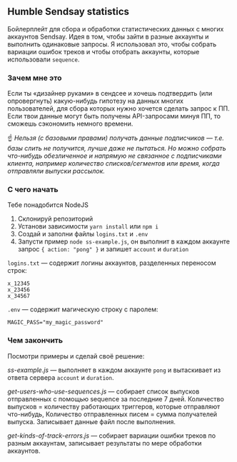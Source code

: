 ## Humble Sendsay statistics

Бойлерплейт для сбора и обработки статистических данных с многих аккаунтов Sendsay. Идея в том, чтобы зайти в разные аккаунты и выполнить одинаковые запросы. Я использовал это, чтобы собрать вариации ошибок треков и чтобы отобрать аккаунты, которые использовали `sequence`.

### Зачем мне это

Если ты «дизайнер руками» в сендсее и хочешь подтвердить (или опровергнуть) какую-нибудь гипотезу на данных многих пользователей, для сбора которых нужно хочется сделать запрос к ПП. Если твои данные могут быть получены API-запросами минуя ПП, то сможешь сэкономить немного времени.

☝️ _Нельзя (с базовыми правами) получать данные подписчиков — т.е. базы слить не получится, лучше даже не пытаться. Но можно собрать что-нибудь обезличенное и напрямую не связанное с подписчиками клиента, например количество списков/сегментов или время, когда отправляли выпуски рассылок._

### С чего начать

Тебе понадобится NodeJS

1. Склонируй репозиторий
2. Установи зависимости `yarn install` или `npm i`
3. Создай и заполни файлы `logins.txt` и `.env`
4. Запусти пример `node ss-example.js`, он выполнит в каждом аккаунте запрос `{ action: "pong" }` и запишет `account` и `duration`

`logins.txt` — содержит логины аккаунтов, разделенных переносом строк:

```
x_12345
x_23456
x_34567
```

`.env` — содержит магическую строку с паролем:

```
MAGIC_PASS="my_magic_password"
```

### Чем закончить

Посмотри примеры и сделай своё решение:

_ss-example.js_ — выполняет в каждом аккаунте `pong` и вытаскивает из ответа сервера `account` и `duration`. 

_get-users-who-use-sequences.js_ — собирает список выпусков отправленных с помощью sequence за последние 7 дней. Количество выпусков = количеству работающих триггеров, которые отправляют что-нибудь, Количество отправленных писем = сумма получателей выпуска. Записывает данные файл после выполнения.

_get-kinds-of-track-errors.js_ — собирает вариации ошибки треков по разным аккаунтам, записывает результаты по мере обработки аккаунтов.
